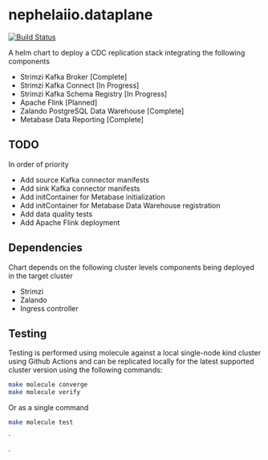 # nephelaiio.dataplane

[![Build Status](https://github.com/nephelaiio/helm-dataplane/workflows/Molecule/badge.svg)](https://github.com/nephelaiio/helm-dataplane/actions)

A helm chart to deploy a CDC replication stack integrating the following components
* Strimzi Kafka Broker [Complete]
* Strimzi Kafka Connect [In Progress]
* Strimzi Kafka Schema Registry [In Progress]
* Apache Flink [Planned]
* Zalando PostgreSQL Data Warehouse [Complete]
* Metabase Data Reporting [Complete]

## TODO
In order of priority
* Add source Kafka connector manifests
* Add sink Kafka connector manifests
* Add initContainer for Metabase initialization
* Add initContainer for Metabase Data Warehouse registration
* Add data quality tests
* Add Apache Flink deployment

## Dependencies
Chart depends on the following cluster levels components being deployed in the target cluster

* Strimzi
* Zalando
* Ingress controller

## Testing

Testing is performed using molecule against a local single-node kind cluster using Github Actions and can be replicated locally for the latest supported cluster version using the following commands:

``` sh
make molecule converge
make molecule verify
```

Or as a single command

``` sh
make molecule test
```

`

`
